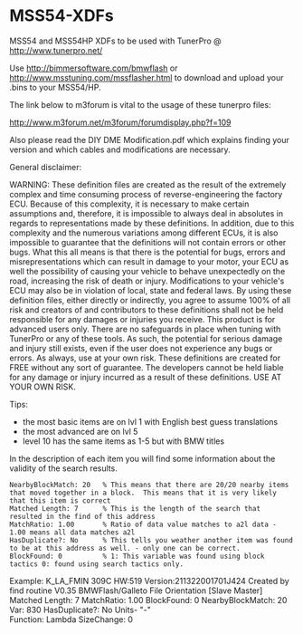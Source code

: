 # MSS54-XDFs
MSS54 and MSS54HP XDFs to be used with TunerPro @ http://www.tunerpro.net/

Use http://bimmersoftware.com/bmwflash or http://www.msstuning.com/mssflasher.html to download and upload your .bins to your MSS54/HP.

The link below to m3forum is vital to the usage of these tunerpro files:

http://www.m3forum.net/m3forum/forumdisplay.php?f=109

Also please read the DIY DME Modification.pdf which explains finding your version and which cables and modifications are necessary.


General disclaimer:

WARNING: These definition files are created as the result of the extremely complex and time consuming process of reverse-engineering the factory ECU. Because of this complexity, it is necessary to make certain assumptions and, therefore, it is impossible to always deal in absolutes in regards to representations made by these definitions. In addition, due to this complexity and the numerous variations among different ECUs, it is also impossible to guarantee that the definitions will not contain errors or other bugs. What this all means is that there is the potential for bugs, errors and misrepresentations which can result in damage to your motor, your ECU as well the possibility of causing your vehicle to behave unexpectedly on the road, increasing the risk of death or injury. Modifications to your vehicle's ECU may also be in violation of local, state and federal laws. By using these definition files, either directly or indirectly, you agree to assume 100% of all risk and creators of and contributors to these definitions shall not be held responsible for any damages or injuries you receive. This product is for advanced users only. There are no safeguards in place when tuning with TunerPro or any of these tools. As such, the potential for serious damage and injury still exists, even if the user does not experience any bugs or errors. As always, use at your own risk.  These definitions are created for FREE without any sort of guarantee. The developers cannot be held liable for any damage or injury incurred as a result of these definitions. USE AT YOUR OWN RISK.

Tips:

 - the most basic items are on lvl 1 with English best guess translations
 - the most advanced are on lvl 5 
 - level 10 has the same items as 1-5 but with BMW titles
  
  In the description of each item you will find some information about the validity of the search results.
  
    NearbyBlockMatch: 20   % This means that there are 20/20 nearby items that moved together in a block.  This means that it is very likely that this item is correct
    Matched Length: 7      % This is the length of the search that resulted in the find of this address
    MatchRatio: 1.00       % Ratio of data value matches to a2l data - 1.00 means all data matches a2l
    HasDuplicate?: No      % This tells you weather another item was found to be at this address as well. - only one can be correct.
    BlockFound: 0          % 1: This variable was found using block tactics 0: found using search tactics only.


Example:
K_LA_FMIN  309C
HW:519 Version:211322001701J424
Created by find routine V0.35
BMWFlash/Galleto File Orientation [Slave Master]
Matched Length: 7  MatchRatio: 1.00
BlockFound: 0 NearbyBlockMatch: 20 Var: 830 HasDuplicate?: No 
Units- "-"  
Function: Lambda  SizeChange: 0 
